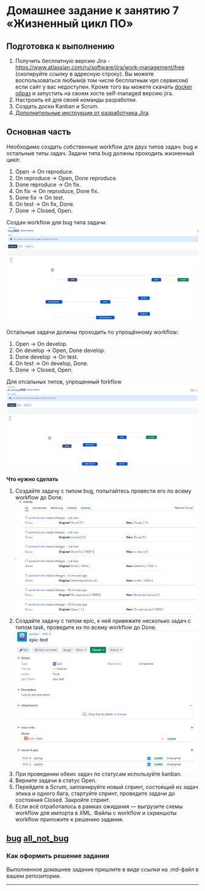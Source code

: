# Домашнее задание к занятию 7 «Жизненный цикл ПО»

## Подготовка к выполнению

1. Получить бесплатную версию Jira - https://www.atlassian.com/ru/software/jira/work-management/free (скопируйте ссылку в адресную строку). Вы можете воспользоваться любым(в том числе бесплатным vpn сервисом) если сайт у вас недоступен. Кроме того вы можете скачать [docker образ](https://hub.docker.com/r/atlassian/jira-software/#) и запустить на своем хосте self-managed версию jira.
2. Настроить её для своей команды разработки.
3. Создать доски Kanban и Scrum.
4. [Дополнительные инструкции от разработчика Jira](https://support.atlassian.com/jira-cloud-administration/docs/import-and-export-issue-workflows/).

## Основная часть

Необходимо создать собственные workflow для двух типов задач: bug и остальные типы задач. Задачи типа bug должны проходить жизненный цикл:

1. Open -> On reproduce.
2. On reproduce -> Open, Done reproduce.
3. Done reproduce -> On fix.
4. On fix -> On reproduce, Done fix.
5. Done fix -> On test.
6. On test -> On fix, Done.
7. Done -> Closed, Open.  

Создан workflow для bug типа задачи.  
![bug](https://github.com/plusvaldis/mnt-homeworks-ansible/blob/MNT-video/09-ci-01-intro/img/bug.png)  

Остальные задачи должны проходить по упрощённому workflow:

1. Open -> On develop.
2. On develop -> Open, Done develop.
3. Done develop -> On test.
4. On test -> On develop, Done.
5. Done -> Closed, Open.  

Для отсальных типов, упрощенный forkflow  
![all_f](https://github.com/plusvaldis/mnt-homeworks-ansible/blob/MNT-video/09-ci-01-intro/img/all_f.png)  

**Что нужно сделать**

1. Создайте задачу с типом bug, попытайтесь провести его по всему workflow до Done.  
![bug_done](https://github.com/plusvaldis/mnt-homeworks-ansible/blob/MNT-video/09-ci-01-intro/img/bug_done.png)  
1. Создайте задачу с типом epic, к ней привяжите несколько задач с типом task, проведите их по всему workflow до Done.  
![epik_done](https://github.com/plusvaldis/mnt-homeworks-ansible/blob/MNT-video/09-ci-01-intro/img/epik_done.png)
1. При проведении обеих задач по статусам используйте kanban. 
1. Верните задачи в статус Open.
1. Перейдите в Scrum, запланируйте новый спринт, состоящий из задач эпика и одного бага, стартуйте спринт, проведите задачи до состояния Closed. Закройте спринт.
2. Если всё отработалось в рамках ожидания — выгрузите схемы workflow для импорта в XML. Файлы с workflow и скриншоты workflow приложите к решению задания.  

[bug](https://github.com/plusvaldis/mnt-homeworks-ansible/blob/MNT-video/09-ci-01-intro/xml/bug.xml)
[all_not_bug](https://github.com/plusvaldis/mnt-homeworks-ansible/blob/MNT-video/09-ci-01-intro/xml/all_not_bug.xml)
---

### Как оформить решение задания

Выполненное домашнее задание пришлите в виде ссылки на .md-файл в вашем репозитории.

---
